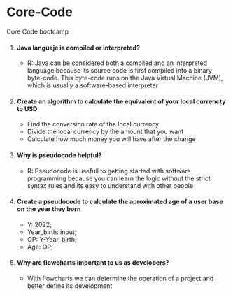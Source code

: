 # Core-Code
Core Code bootcamp

<ol>
  <li><h4>Java languaje is compiled or interpreted?</h4></li>
  <ul><li> R: Java can be considered both a compiled and an interpreted language because its source code is first compiled into a binary byte-code. 
    This byte-code runs on the Java Virtual Machine (JVM), which is usually a software-based interpreter</li></ul>
  <li><h4> Create an algorithm to calculate the equivalent of your local currencty to USD</h4>
    <ul>
      <li>Find the conversion rate of the local currency</li>
      <li>Divide the local currency by the amount that you want</li>
      <li>Calculate how much money you will have after the change</li>
    </ul>
  </li>
  <li><h4>Why is pseudocode helpful?</h4></li>
  <ul><li> R: Pseudocode is usefull to getting started with software programming because you can learn the logic without the strict syntax rules and its easy to understand with other people</li></ul>
  <li><h4>Create a pseudocode to calculate the aproximated age of a user base on the year they born</h4></li>
  <ul><li>Y: 2022;</li>
    <li>Year_birth: input;</li>
    <li>OP: Y-Year_birth;</li>
    <li>Age: OP;</li>
  </ul>
  <li><h4>Why are flowcharts important to us as developers?</h4>
    <ul><li> With flowcharts we can determine the operation of a project and better define its development</li>
    
